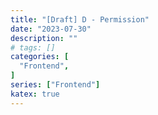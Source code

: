 ```yaml
---
title: "[Draft] D - Permission"
date: "2023-07-30"
description: ""
# tags: []
categories: [
  "Frontend",
]
series: ["Frontend"]
katex: true
---
```

